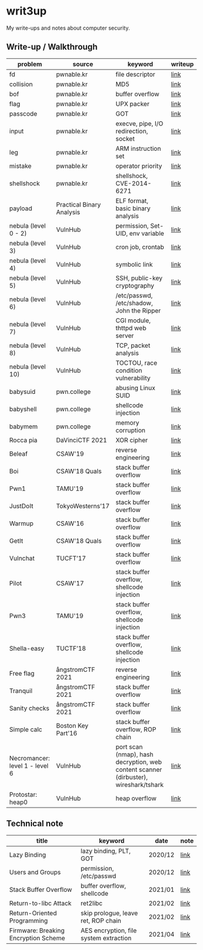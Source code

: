# writ3up
My write-ups and notes about computer security.



## Write-up / Walkthrough

| problem                        | source                    | keyword                                                      | writeup                                                      |
| ------------------------------ | ------------------------- | ------------------------------------------------------------ | ------------------------------------------------------------ |
| fd                             | pwnable.kr                | file descriptor                                              | [link](https://github.com/chuang76/writ3up/blob/main/pwnable-kr/fd.md) |
| collision                      | pwnable.kr                | MD5                                                          | [link](https://github.com/chuang76/writ3up/blob/main/pwnable-kr/collision.md) |
| bof                            | pwnable.kr                | buffer overflow                                              | [link](https://github.com/chuang76/writ3up/blob/main/pwnable-kr/bof.md) |
| flag                           | pwnable.kr                | UPX packer                                                   | [link](https://github.com/chuang76/writ3up/blob/main/pwnable-kr/flag.md) |
| passcode                       | pwnable.kr                | GOT                                                          | [link](https://chuang76.github.io/posts/passcode/)           |
| input                          | pwnable.kr                | execve, pipe, I/O redirection, socket                        | [link](https://chuang76.github.io/posts/input/)              |
| leg                            | pwnable.kr                | ARM instruction set                                          | [link](https://chuang76.github.io/posts/leg/)                |
| mistake                        | pwnable.kr                | operator priority                                            | [link](https://chuang76.github.io/posts/mistake/)            |
| shellshock                     | pwnable.kr                | shellshock, CVE-2014-6271                                    | [link](https://chuang76.github.io/posts/shellshock/)         |
| payload                        | Practical Binary Analysis | ELF format, basic binary analysis                            | [link](https://chuang76.github.io/posts/payload/)            |
| nebula (level 0 - 2)           | VulnHub                   | permission, Set-UID, env variable                            | [link](https://chuang76.github.io/posts/nebula_p1/)          |
| nebula (level 3)               | VulnHub                   | cron job, crontab                                            | [link](https://chuang76.github.io/posts/nebula_p2/)          |
| nebula (level 4)               | VulnHub                   | symbolic link                                                | [link](https://chuang76.github.io/posts/nebula_p2/)          |
| nebula (level 5)               | VulnHub                   | SSH, public-key cryptography                                 | [link](https://chuang76.github.io/posts/nebula_p2/)          |
| nebula (level 6)               | VulnHub                   | /etc/passwd, /etc/shadow, John the Ripper                    | [link](https://chuang76.github.io/posts/nebula_p3/)          |
| nebula (level 7)               | VulnHub                   | CGI module, thttpd web server                                | [link](https://chuang76.github.io/posts/nebula_p3/)          |
| nebula (level 8)               | VulnHub                   | TCP, packet analysis                                         | [link](https://chuang76.github.io/posts/nebula_p3/)          |
| nebula (level 10)              | VulnHub                   | TOCTOU, race condition vulnerability                         | [link](https://chuang76.github.io/posts/nebula_p4/)          |
| babysuid                       | pwn.college               | abusing Linux SUID                                           | [link](https://github.com/chuang76/writ3up/blob/main/pwn-college/babysuid.md) |
| babyshell                      | pwn.college               | shellcode injection                                          | [link](https://github.com/chuang76/writ3up/blob/main/pwn-college/babyshell.md) |
| babymem                        | pwn.college               | memory corruption                                            | [link](https://github.com/chuang76/writ3up/blob/main/pwn-college/babymem.md) |
| Rocca pia                      | DaVinciCTF 2021           | XOR cipher                                                   | [link](https://github.com/chuang76/writ3up/tree/main/davinci) |
| Beleaf                         | CSAW'19                   | reverse engineering                                          | [link](https://hackmd.io/dIPns5reRB-THaUlh14WPQ?view#03-CSAW%E2%80%9919-Beleaf) |
| Boi                            | CSAW’18 Quals             | stack buffer overflow                                        | [link](https://hackmd.io/dIPns5reRB-THaUlh14WPQ?view#04-CSAW%E2%80%9918-Quals-Boi) |
| Pwn1                           | TAMU'19                   | stack buffer overflow                                        | [link](https://hackmd.io/dIPns5reRB-THaUlh14WPQ?view#04-TAMU%E2%80%9919-Pwn1) |
| JustDoIt                       | TokyoWesterns’17          | stack buffer overflow                                        | [link](https://hackmd.io/dIPns5reRB-THaUlh14WPQ?view#04-TokyoWesterns%E2%80%9917-JustDoIt) |
| Warmup                         | CSAW'16                   | stack buffer overflow                                        | [link](https://hackmd.io/dIPns5reRB-THaUlh14WPQ?view#05-CSAW%E2%80%9916-Warmup) |
| GetIt                          | CSAW’18 Quals             | stack buffer overflow                                        | [link](https://hackmd.io/dIPns5reRB-THaUlh14WPQ?view#05-CSAW%E2%80%9918-Quals-Getit) |
| Vulnchat                       | TUCFT’17                  | stack buffer overflow                                        | [link](https://hackmd.io/dIPns5reRB-THaUlh14WPQ?view#05-TUCFT%E2%80%9917-Vulnchat) |
| Pilot                          | CSAW'17                   | stack buffer overflow, shellcode injection                   | [link](https://hackmd.io/ECOMk9XpTeKypPQ9YiNGpw?view#06-CSAW%E2%80%9917-Pilot) |
| Pwn3                           | TAMU'19                   | stack buffer overflow, shellcode injection                   | [link](https://hackmd.io/ECOMk9XpTeKypPQ9YiNGpw?view#06-TAMU%E2%80%9919-Pwn3) |
| Shella-easy                    | TUCTF’18                  | stack buffer overflow, shellcode injection                   | [link](https://hackmd.io/ECOMk9XpTeKypPQ9YiNGpw?view#06-TUCTF%E2%80%9918-Shella-easy) |
| Free flag                      | ångstromCTF 2021          | reverse engineering                                          | [link](https://github.com/chuang76/writ3up/tree/main/angstrom#%C3%A5ngstromctf-2021---free-flags1-50-points) |
| Tranquil                       | ångstromCTF 2021          | stack buffer overflow                                        | [link](https://github.com/chuang76/writ3up/tree/main/angstrom#%C3%A5ngstromctf-2021---tranquil-70-points) |
| Sanity checks                  | ångstromCTF 2021          | stack buffer overflow                                        | [link](https://github.com/chuang76/writ3up/tree/main/angstrom#%C3%A5ngstromctf-2021---sanity-checks-80-points) |
| Simple calc                    | Boston Key Part’16        | stack buffer overflow, ROP chain                             | [link](https://hackmd.io/ECOMk9XpTeKypPQ9YiNGpw#07-Boston-Key-Part%E2%80%9916-Simple-Calc) |
| Necromancer: level 1 - level 6 | VulnHub                   | port scan (nmap), hash decryption, web content scanner (dirbuster), wireshark/tshark | [link](https://hackmd.io/BbmvwE7fSJq54no4g3SUQA?view#Flag-1---Flag-6) |
| Protostar: heap0               | VulnHub                   | heap overflow                                                | [link](https://hackmd.io/ECOMk9XpTeKypPQ9YiNGpw#24-Protostar-heap0) |



## Technical note

| title                                | keyword                                | date    | note                                                       |
| ------------------------------------ | -------------------------------------- | ------- | ---------------------------------------------------------- |
| Lazy Binding                         | lazy binding, PLT, GOT                 | 2020/12 | [link](https://chuang76.github.io/posts/lazy_binding/)     |
| Users and Groups                     | permission, /etc/passwd                | 2020/12 | [link](https://chuang76.github.io/posts/users_and_groups/) |
| Stack Buffer Overflow                | buffer overflow, shellcode             | 2021/01 | [link](https://chuang76.github.io/posts/bof/)              |
| Return-to-libc Attack                | ret2libc                               | 2021/02 | [link](https://chuang76.github.io/posts/return-to-libc/)   |
| Return-Oriented Programming          | skip prologue, leave ret, ROP chain    | 2021/02 | [link](https://chuang76.github.io/posts/rop/)              |
| Firmware: Breaking Encryption Scheme | AES encryption, file system extraction | 2021/04 | [link](https://hackmd.io/XAvS9IuRTD6-HIiQCaOnQA?view)      |
